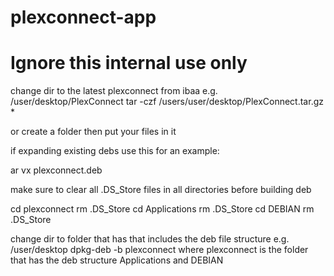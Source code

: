 plexconnect-app
===============

# Ignore this internal use only

change dir to the latest plexconnect from ibaa e.g. /user/desktop/PlexConnect
tar -czf /users/user/desktop/PlexConnect.tar.gz *

or create a folder then put your files in it

if expanding existing debs use this for an example:

ar vx plexconnect.deb

make sure to clear all .DS_Store files in all directories before building deb

cd plexconnect
rm .DS_Store
cd Applications
rm .DS_Store
cd DEBIAN
rm .DS_Store

change dir to folder that has that includes the deb file structure e.g. /user/desktop
dpkg-deb -b plexconnect
where plexconnect is the folder that has the deb structure Applications and DEBIAN
